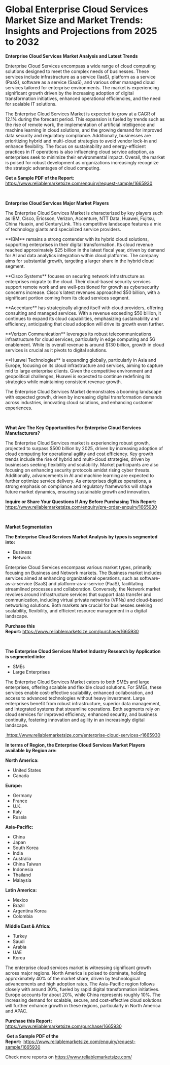 <p><h1>Global Enterprise Cloud Services Market Size and Market Trends: Insights and Projections from 2025 to 2032</h1></p><p><strong>Enterprise Cloud Services Market Analysis and Latest Trends</strong></p>
<p><p>Enterprise Cloud Services encompass a wide range of cloud computing solutions designed to meet the complex needs of businesses. These services include infrastructure as a service (IaaS), platform as a service (PaaS), software as a service (SaaS), and various other managed cloud services tailored for enterprise environments. The market is experiencing significant growth driven by the increasing adoption of digital transformation initiatives, enhanced operational efficiencies, and the need for scalable IT solutions.</p><p>The Enterprise Cloud Services Market is expected to grow at a CAGR of 12.1% during the forecast period. This expansion is fueled by trends such as the rise of remote work, the implementation of artificial intelligence and machine learning in cloud solutions, and the growing demand for improved data security and regulatory compliance. Additionally, businesses are prioritizing hybrid and multi-cloud strategies to avoid vendor lock-in and enhance flexibility. The focus on sustainability and energy-efficient practices in IT operations is also influencing cloud service adoption, as enterprises seek to minimize their environmental impact. Overall, the market is poised for robust development as organizations increasingly recognize the strategic advantages of cloud computing.</p></p>
<p><strong>Get a Sample PDF of the Report:&nbsp;</strong> <a href="https://www.reliablemarketsize.com/enquiry/request-sample/1665930?utm_campaign=1903&utm_medium=2&utm_source=Github&utm_content=ia&utm_term=15022025&utm_id=enterprise-cloud-services">https://www.reliablemarketsize.com/enquiry/request-sample/1665930</a></p>
<p>&nbsp;</p>
<p><strong>Enterprise Cloud Services Major Market Players</strong></p>
<p><p>The Enterprise Cloud Services Market is characterized by key players such as IBM, Cisco, Ericsson, Verizon, Accenture, NTT Data, Huawei, Fujitsu, China Huaxin, and CenturyLink. This competitive landscape features a mix of technology giants and specialized service providers.</p><p>**IBM** remains a strong contender with its hybrid cloud solutions, supporting enterprises in their digital transformation. Its cloud revenue reached approximately $25 billion in the latest fiscal year, driven by demand for AI and data analytics integration within cloud platforms. The company aims for substantial growth, targeting a larger share in the hybrid cloud segment.</p><p>**Cisco Systems** focuses on securing network infrastructure as enterprises migrate to the cloud. Their cloud-based security services support remote work and are well-positioned for growth as cybersecurity concerns increase. Cisco's latest revenues approached $50 billion, with a significant portion coming from its cloud services segment.</p><p>**Accenture** has strategically aligned itself with cloud providers, offering consulting and managed services. With a revenue exceeding $50 billion, it continues to expand its cloud capabilities, emphasizing sustainability and efficiency, anticipating that cloud adoption will drive its growth even further.</p><p>**Verizon Communication** leverages its robust telecommunications infrastructure for cloud services, particularly in edge computing and 5G enablement. While its overall revenue is around $130 billion, growth in cloud services is crucial as it pivots to digital solutions.</p><p>**Huawei Technologies** is expanding globally, particularly in Asia and Europe, focusing on its cloud infrastructure and services, aiming to capture mid to large enterprise clients. Given the competitive environment and geopolitical challenges, Huawei is expected to continue redefining its strategies while maintaining consistent revenue growth.</p><p>The Enterprise Cloud Services Market demonstrates a booming landscape with expected growth, driven by increasing digital transformation demands across industries, innovating cloud solutions, and enhancing customer experiences.</p></p>
<p>&nbsp;</p>
<p><strong>What Are The Key Opportunities For Enterprise Cloud Services Manufacturers?</strong></p>
<p><p>The Enterprise Cloud Services market is experiencing robust growth, projected to surpass $500 billion by 2025, driven by increasing adoption of cloud computing for operational agility and cost efficiency. Key growth trends include the rise of hybrid and multi-cloud strategies, driven by businesses seeking flexibility and scalability. Market participants are also focusing on enhancing security protocols amidst rising cyber threats. Additionally, advancements in AI and machine learning are expected to further optimize service delivery. As enterprises digitize operations, a strong emphasis on compliance and regulatory frameworks will shape future market dynamics, ensuring sustainable growth and innovation.</p></p>
<p><strong>Inquire or Share Your Questions If Any Before Purchasing This Report:</strong> <a href="https://www.reliablemarketsize.com/enquiry/pre-order-enquiry/1665930?utm_campaign=1903&utm_medium=2&utm_source=Github&utm_content=ia&utm_term=15022025&utm_id=enterprise-cloud-services">https://www.reliablemarketsize.com/enquiry/pre-order-enquiry/1665930</a></p>
<p>&nbsp;</p>
<p><strong>Market Segmentation</strong></p>
<p><strong>The Enterprise Cloud Services Market Analysis by types is segmented into:</strong></p>
<p><ul><li>Business</li><li>Network</li></ul></p>
<p><p>Enterprise Cloud Services encompass various market types, primarily focusing on Business and Network markets. The Business market includes services aimed at enhancing organizational operations, such as software-as-a-service (SaaS) and platform-as-a-service (PaaS), facilitating streamlined processes and collaboration. Conversely, the Network market revolves around infrastructure services that support data transfer and communication, including virtual private networks (VPNs) and cloud-based networking solutions. Both markets are crucial for businesses seeking scalability, flexibility, and efficient resource management in a digital landscape.</p></p>
<p><strong>Purchase this Report:&nbsp;</strong><a href="https://www.reliablemarketsize.com/purchase/1665930?utm_campaign=1903&utm_medium=2&utm_source=Github&utm_content=ia&utm_term=15022025&utm_id=enterprise-cloud-services">https://www.reliablemarketsize.com/purchase/1665930</a></p>
<p>&nbsp;</p>
<p><strong>The Enterprise Cloud Services Market Industry Research by Application is segmented into:</strong></p>
<p><ul><li>SMEs</li><li>Large Enterprises</li></ul></p>
<p><p>The Enterprise Cloud Services Market caters to both SMEs and large enterprises, offering scalable and flexible cloud solutions. For SMEs, these services enable cost-effective scalability, enhanced collaboration, and access to advanced technologies without heavy investment. Large enterprises benefit from robust infrastructure, superior data management, and integrated systems that streamline operations. Both segments rely on cloud services for improved efficiency, enhanced security, and business continuity, fostering innovation and agility in an increasingly digital landscape.</p></p>
<p><a href="https://www.reliablemarketsize.com/enterprise-cloud-services-r1665930?utm_campaign=1903&utm_medium=2&utm_source=Github&utm_content=ia&utm_term=15022025&utm_id=enterprise-cloud-services">&nbsp;https://www.reliablemarketsize.com/enterprise-cloud-services-r1665930</a></p>
<p><strong>In terms of Region, the Enterprise Cloud Services Market Players available by Region are:</strong></p>
<p>
    <p> <strong> North America: </strong>
        <ul>
            <li>United States</li>
            <li>Canada</li>
        </ul>
        </p> 
    <p> <strong> Europe: </strong>
        <ul>
            <li>Germany</li>
            <li>France</li>
            <li>U.K.</li>
            <li>Italy</li>
            <li>Russia</li>
        </ul>
        </p> 
    <p> <strong> Asia-Pacific: </strong>
        <ul>
            <li>China</li>
            <li>Japan</li>
            <li>South Korea</li>
            <li>India</li>
            <li>Australia</li>
            <li>China Taiwan</li>
            <li>Indonesia</li>
            <li>Thailand</li>
            <li>Malaysia</li>
        </ul>
        </p> 
    <p> <strong> Latin America: </strong>
        <ul>
            <li>Mexico</li>
            <li>Brazil</li>
            <li>Argentina Korea</li>
            <li>Colombia</li>
        </ul>
        </p> 
    <p> <strong> Middle East & Africa: </strong>
        <ul>
            <li>Turkey</li>
            <li>Saudi</li>
            <li>Arabia</li>
            <li>UAE</li>
            <li>Korea</li>
        </ul>
    </p>
    </p>
<p><p>The enterprise cloud services market is witnessing significant growth across major regions. North America is poised to dominate, holding approximately 40% of the market share, driven by technological advancements and high adoption rates. The Asia-Pacific region follows closely with around 30%, fueled by rapid digital transformation initiatives. Europe accounts for about 20%, while China represents roughly 10%. The increasing demand for scalable, secure, and cost-effective cloud solutions will further enhance growth in these regions, particularly in North America and APAC.</p></p>
<p><strong>Purchase this Report: </strong><a href="https://www.reliablemarketsize.com/purchase/1665930?utm_campaign=1903&utm_medium=2&utm_source=Github&utm_content=ia&utm_term=15022025&utm_id=enterprise-cloud-services">https://www.reliablemarketsize.com/purchase/1665930</a></p>
<p>&nbsp;<strong>Get a Sample PDF of the Report:&nbsp;&nbsp;</strong><a href="https://www.reliablemarketsize.com/enquiry/request-sample/1665930?utm_campaign=1903&utm_medium=2&utm_source=Github&utm_content=ia&utm_term=15022025&utm_id=enterprise-cloud-services">https://www.reliablemarketsize.com/enquiry/request-sample/1665930</a></p>
<p><strong></strong></p>
<p>Check more reports on <a href="https://www.reliablemarketsize.com/?utm_campaign=1903&utm_medium=2&utm_source=Github&utm_content=ia&utm_term=15022025&utm_id=enterprise-cloud-services">https://www.reliablemarketsize.com/</a></p>